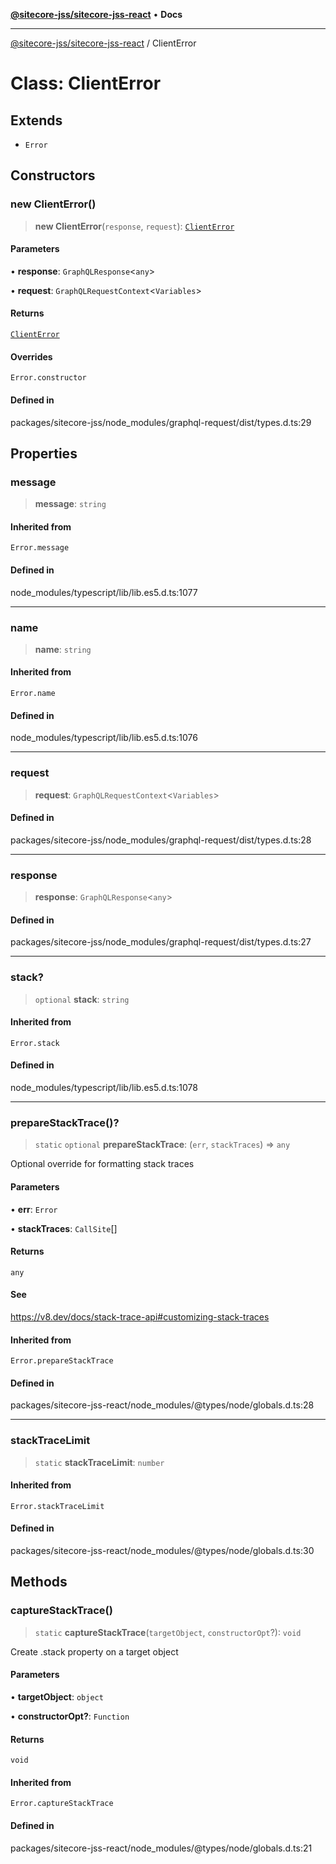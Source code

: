 [**@sitecore-jss/sitecore-jss-react**](../README.md) • **Docs**

***

[@sitecore-jss/sitecore-jss-react](../README.md) / ClientError

# Class: ClientError

## Extends

- `Error`

## Constructors

### new ClientError()

> **new ClientError**(`response`, `request`): [`ClientError`](ClientError.md)

#### Parameters

• **response**: `GraphQLResponse`\<`any`\>

• **request**: `GraphQLRequestContext`\<`Variables`\>

#### Returns

[`ClientError`](ClientError.md)

#### Overrides

`Error.constructor`

#### Defined in

packages/sitecore-jss/node\_modules/graphql-request/dist/types.d.ts:29

## Properties

### message

> **message**: `string`

#### Inherited from

`Error.message`

#### Defined in

node\_modules/typescript/lib/lib.es5.d.ts:1077

***

### name

> **name**: `string`

#### Inherited from

`Error.name`

#### Defined in

node\_modules/typescript/lib/lib.es5.d.ts:1076

***

### request

> **request**: `GraphQLRequestContext`\<`Variables`\>

#### Defined in

packages/sitecore-jss/node\_modules/graphql-request/dist/types.d.ts:28

***

### response

> **response**: `GraphQLResponse`\<`any`\>

#### Defined in

packages/sitecore-jss/node\_modules/graphql-request/dist/types.d.ts:27

***

### stack?

> `optional` **stack**: `string`

#### Inherited from

`Error.stack`

#### Defined in

node\_modules/typescript/lib/lib.es5.d.ts:1078

***

### prepareStackTrace()?

> `static` `optional` **prepareStackTrace**: (`err`, `stackTraces`) => `any`

Optional override for formatting stack traces

#### Parameters

• **err**: `Error`

• **stackTraces**: `CallSite`[]

#### Returns

`any`

#### See

https://v8.dev/docs/stack-trace-api#customizing-stack-traces

#### Inherited from

`Error.prepareStackTrace`

#### Defined in

packages/sitecore-jss-react/node\_modules/@types/node/globals.d.ts:28

***

### stackTraceLimit

> `static` **stackTraceLimit**: `number`

#### Inherited from

`Error.stackTraceLimit`

#### Defined in

packages/sitecore-jss-react/node\_modules/@types/node/globals.d.ts:30

## Methods

### captureStackTrace()

> `static` **captureStackTrace**(`targetObject`, `constructorOpt`?): `void`

Create .stack property on a target object

#### Parameters

• **targetObject**: `object`

• **constructorOpt?**: `Function`

#### Returns

`void`

#### Inherited from

`Error.captureStackTrace`

#### Defined in

packages/sitecore-jss-react/node\_modules/@types/node/globals.d.ts:21

